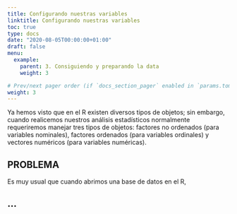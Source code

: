 ```yaml
---
title: Configurando nuestras variables
linktitle: Configurando nuestras variables
toc: true
type: docs
date: "2020-08-05T00:00:00+01:00"
draft: false
menu:
  example:
    parent: 3. Consiguiendo y preparando la data
    weight: 3

# Prev/next pager order (if `docs_section_pager` enabled in `params.toml`)
weight: 3
---
```


Ya hemos visto que en el R existen diversos tipos de objetos; sin embargo, cuando realicemos nuestros análisis estadísticos normalmente requeriremos manejar tres tipos de objetos: factores no ordenados (para variables nominales), factores ordenados (para variables ordinales) y vectores numéricos (para variables numéricas).

## PROBLEMA

Es muy usual que cuando abrimos una base de datos en el R, 

## ...


